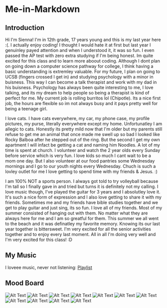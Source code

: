 # Me-in-Markdown
## Introduction
  Hi I'm Sienna! I'm in 12th grade, 17 years young and this is my last year here :(. I actually enjoy coding! I thought I would hate it at first but last year I genuinley payed attention and when I understood it, it was so fun. I even passed the AP test with zero extra studying if I'm being honest. Im quite excited for this class and to learn more aboout coding. Although I dont plan on going down a computer science pathway for college, I think having a basic understanding is extremley valuable. For my future, I plan on going to UCSB (fingers crossed I get in) and studying psychology with a minor in buisness. This way I can become a talk therapist and work with my dad in his buisness. Psychology has always been quite interesting to me, I love talking, and its my dream to help people so being a therapist is kind of perfect for me. My current job is rolling burritos lol (Chipotle). Its a nice first job, the hours are flexible so im not always busy and it pays pretty well for being a teenage girl.
 
  I love cats. I have cats everywhere, my car, my phone case, my profile pictures, my purse, literally everywhere except my home. Unfortunatley I am allegic to cats. Honestly its pretty mild now that I'm older but my parents still refuse to get me an animal that once made me swell up so bad I looked like Rocky Balboa after he stepped out of the ring. But the second I get my own apartment I will infact be getting a cat and naming him Noodles. A lot of my time is spent at church. I volunteer and watch the 2 year olds every Sunday before service which is very fun. I love kids so much I cant wait to be a mom one day. But I also volunteer at our food pantries some Wednesday mornings and I go to our youth nights every Wednesday. Chuch is such a lovley outlet for me I love getting to spend time with my friends & Jesus. :)

I am 100% NOT a sports person. I always got told to try volleyball because I'm tall so I finally gave in and tried but turns it is definitely not my calling. I love music though, I've played the guitar for 3 years and I absolutley love it. It's such a nice form of expression and I also love getting to share it with my friends. Sometimes me and my friends have bible studies together and we get to play guitar and just sing, its so fun. I love all of my friends. Most of my summer consisted of hanging out with them. No matter what they are always here for me and I am so greatful for them. This summer we all went to the beach and it was definatley my favorite memory. Knowing its our last year together is bittersweet. I'm very excited for all the senior activities together and to enjoy every last moment. All in all I'm doing very well and I'm very excited for this class! :D

## My Music
I loveee music, never not listening: 
 [Playlist](https://open.spotify.com/playlist/7oA9bgHB7Mz51gGRUhQAOl?si=auyF_PgjRIKzfuHZjzT10g&pi=miRMDJ93TWKfV)
## Mood Board
 ![Alt Text](https://encrypted-tbn0.gstatic.com/images?q=tbn:ANd9GcREOc1-oFOKyd384Ka2YssRGCH0HdcA2aUAXA&s) 
 ![Alt Text](https://i.pinimg.com/564x/27/b5/d3/27b5d38b2a5ccb57f454dd3a7f38594b.jpg) 
 ![Alt Text](https://encrypted-tbn0.gstatic.com/images?q=tbn:ANd9GcQsO9fUelRS_ydQgTBTjJSFWdT1SDq3wkwDbA&s)
 ![Alt Text](https://encrypted-tbn0.gstatic.com/images?q=tbn:ANd9GcTiF4VcVl1XiT2xKFN_D1Dhin_aozAmryOYLQ&s)
 ![Alt Text](https://encrypted-tbn0.gstatic.com/images?q=tbn:ANd9GcRyaPvWkNaqnOrv6yNhCFEk7OftWFoqpzMkMg&s)
 ![Alt Text](https://encrypted-tbn0.gstatic.com/images?q=tbn:ANd9GcRuHug62WAFBWYaKlV014QX0u1ocvaPQZckuw&s)
 ![Alt Text](https://encrypted-tbn0.gstatic.com/images?q=tbn:ANd9GcT6zry0hm1eSD5wTk9j7keZJJSucOrR4tkSlA&s)
 ![Alt Text](https://encrypted-tbn0.gstatic.com/images?q=tbn:ANd9GcQ7V3xlMhNoS__M9C3GhtqFoINDnpcRVR5CHw&s)
 ![Alt Text](https://encrypted-tbn0.gstatic.com/images?q=tbn:ANd9GcS9cTZFjiuN-vUEoMu9OYTiSbCT5hVlj5FhVA&s)
 ![Alt Text](https://encrypted-tbn0.gstatic.com/images?q=tbn:ANd9GcSd0Mpua90MTsO_731h-jvthqyhP3FC2uDnoQ&s)
 ![Alt Text](https://encrypted-tbn0.gstatic.com/images?q=tbn:ANd9GcQ-iwf3GHAYMy5GJWOoRa7Mep19ueYyms_ysw&s)
